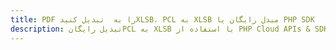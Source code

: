 ---title: PDF را به  تبدیل کنیدXLSB، PCL به XLSB مبدل رایگان یا PHP SDKdescription: تبدیل رایگانPCL به XLSB با استفاده از PHP Cloud APIs & SDK همچنین اسناد PDF را در Cloud ایجاد، ویرایش و رندر کنید.---